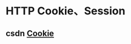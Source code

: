 # HTTP Cookie、Session



## csdn [Cookie](https://blog.csdn.net/sinat_36594453/article/details/88870899)

